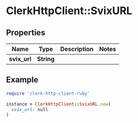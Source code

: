 # ClerkHttpClient::SvixURL

## Properties

| Name | Type | Description | Notes |
| ---- | ---- | ----------- | ----- |
| **svix_url** | **String** |  |  |

## Example

```ruby
require 'clerk-http-client-ruby'

instance = ClerkHttpClient::SvixURL.new(
  svix_url: null
)
```

